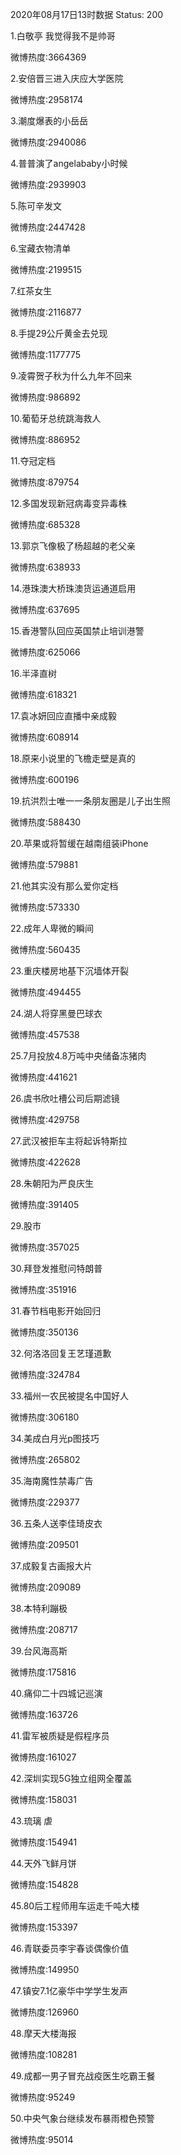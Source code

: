 2020年08月17日13时数据
Status: 200

1.白敬亭 我觉得我不是帅哥

微博热度:3664369

2.安倍晋三进入庆应大学医院

微博热度:2958174

3.潮度爆表的小岳岳

微博热度:2940086

4.普普演了angelababy小时候

微博热度:2939903

5.陈可辛发文

微博热度:2447428

6.宝藏衣物清单

微博热度:2199515

7.红茶女生

微博热度:2116877

8.手提29公斤黄金去兑现

微博热度:1177775

9.凌霄贺子秋为什么九年不回来

微博热度:986892

10.葡萄牙总统跳海救人

微博热度:886952

11.夺冠定档

微博热度:879754

12.多国发现新冠病毒变异毒株

微博热度:685328

13.郭京飞像极了杨超越的老父亲

微博热度:638933

14.港珠澳大桥珠澳货运通道启用

微博热度:637695

15.香港警队回应英国禁止培训港警

微博热度:625066

16.半泽直树

微博热度:618321

17.袁冰妍回应直播中亲成毅

微博热度:608914

18.原来小说里的飞檐走壁是真的

微博热度:600196

19.抗洪烈士唯一一条朋友圈是儿子出生照

微博热度:588430

20.苹果或将暂缓在越南组装iPhone

微博热度:579881

21.他其实没有那么爱你定档

微博热度:573330

22.成年人卑微的瞬间

微博热度:560435

23.重庆楼房地基下沉墙体开裂

微博热度:494455

24.湖人将穿黑曼巴球衣

微博热度:457538

25.7月投放4.8万吨中央储备冻猪肉

微博热度:441621

26.虞书欣吐槽公司后期滤镜

微博热度:429758

27.武汉被拒车主将起诉特斯拉

微博热度:422628

28.朱朝阳为严良庆生

微博热度:391405

29.股市

微博热度:357025

30.拜登发推慰问特朗普

微博热度:351916

31.春节档电影开始回归

微博热度:350136

32.何洛洛回复王艺瑾道歉

微博热度:324784

33.福州一农民被提名中国好人

微博热度:306180

34.美成白月光p图技巧

微博热度:265802

35.海南魔性禁毒广告

微博热度:229377

36.五条人送李佳琦皮衣

微博热度:209501

37.成毅复古画报大片

微博热度:209089

38.本特利蹦极

微博热度:208717

39.台风海高斯

微博热度:175816

40.痛仰二十四城记巡演

微博热度:163726

41.雷军被质疑是假程序员

微博热度:161027

42.深圳实现5G独立组网全覆盖

微博热度:158031

43.琉璃 虐

微博热度:154941

44.天外飞鲜月饼

微博热度:154828

45.80后工程师用车运走千吨大楼

微博热度:153397

46.青联委员李宇春谈偶像价值

微博热度:149950

47.镇安7.1亿豪华中学学生发声

微博热度:126960

48.摩天大楼海报

微博热度:108281

49.成都一男子冒充战疫医生吃霸王餐

微博热度:95249

50.中央气象台继续发布暴雨橙色预警

微博热度:95014

